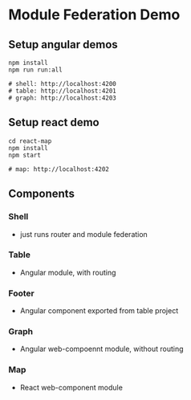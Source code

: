 # Module Federation Demo


## Setup angular demos
```
npm install 
npm run run:all

# shell: http://localhost:4200
# table: http://localhost:4201
# graph: http://localhost:4203
```

## Setup react demo
```
cd react-map
npm install
npm start

# map: http://localhost:4202
```


## Components

### Shell
* just runs router and module federation

### Table
* Angular module, with routing

### Footer
* Angular component exported from table project

### Graph
* Angular web-compoennt module, without routing

### Map
* React web-component module